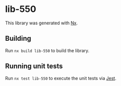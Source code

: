 # lib-550

This library was generated with [Nx](https://nx.dev).

## Building

Run `nx build lib-550` to build the library.

## Running unit tests

Run `nx test lib-550` to execute the unit tests via [Jest](https://jestjs.io).
